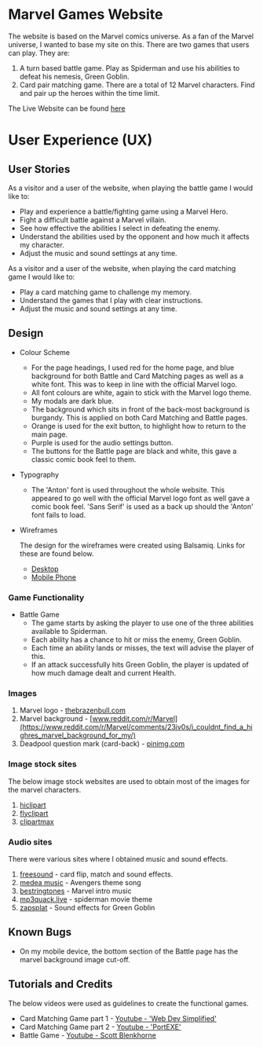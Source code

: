 # Marvel Games Website

The website is based on the Marvel comics universe. As a fan of the Marvel universe, I wanted to base my site on this.
There are two games that users can play. They are:

1) A turn based battle game. Play as Spiderman and use his abilities to defeat his nemesis, Green Goblin. 
2) Card pair matching game. There are a total of 12 Marvel characters. Find and pair up the heroes within the time limit.

The Live Website can be found [here](https://jaewong91.github.io/MS2-Marvel-Game/)

# User Experience (UX)

## User Stories

As a visitor and a user of the website, when playing the battle game I would like to:

* Play and experience a battle/fighting game using a Marvel Hero. 
* Fight a difficult battle against a Marvel villain.
* See how effective the abilities I select in defeating the enemy.
* Understand the abilities used by the opponent and how much it affects my character.
* Adjust the music and sound settings at any time.

As a visitor and a user of the website, when playing the card matching game I would like to:
* Play a card matching game to challenge my memory.
* Understand the games that I play with clear instructions.
* Adjust the music and sound settings at any time.

## Design

- Colour Scheme
    - For the page headings, I used red for the home page, and blue background for both Battle and Card Matching pages as well as a white font. This was to keep in line with the official Marvel logo.
    - All font colours are white, again to stick with the Marvel logo theme.
    - My modals are dark blue.
    - The background which sits in front of the back-most background is burgandy. This is applied on both Card Matching and Battle pages.
    - Orange is used for the exit button, to highlight how to return to the main page.
    - Purple is used for the audio settings button.
    - The buttons for the Battle page are black and white, this gave a classic comic book feel to them.

- Typography
    - The 'Anton' font is used throughout the whole website. This appeared to go well with the official Marvel logo font as well gave a comic book feel. 'Sans Serif' is used as a back up should the 'Anton' font fails to load.

- Wireframes
    
    The design for the wireframes were created using Balsamiq. Links for these are found below.
    
    - [Desktop]()
    - [Mobile Phone]()


### Game Functionality

- Battle Game
    - The game starts by asking the player to use one of the three abilities available to Spiderman.
    - Each ability has a chance to hit or miss the enemy, Green Goblin.
    - Each time an ability lands or misses, the text will advise the player of this.
    - If an attack successfully hits Green Goblin, the player is updated of how much damage dealt and current Health.
    

### Images 

1) Marvel logo - [thebrazenbull.com](https://thebrazenbull.com/wp-content/uploads/2019/09/marvel-logo-card-1560x876_24.jpg)
2) Marvel background - [www.reddit.com/r/Marvel](https://www.reddit.com/r/Marvel/comments/23iv0s/i_couldnt_find_a_highres_marvel_background_for_my/)
3) Deadpool question mark (card-back) - [pinimg.com](https://i.pinimg.com/originals/02/fa/56/02fa56aed0377adc30d1974fb22d6e15.jpg)


### Image stock sites

The below image stock websites are used to obtain most of the images for the marvel characters.

1) [hiclipart](https://www.hiclipart.com/)
2) [flyclipart](https://flyclipart.com/)
3) [clipartmax](https://www.clipartmax.com/)


### Audio sites

There were various sites where I obtained music and sound effects.

1) [freesound](https://freesound.org/) - card flip, match and sound effects.
2) [medea music](https://medea-music.com/artist-management-2/) - Avengers theme song
3) [bestringtones](https://bestringtoness.com/) - Marvel intro music
4) [mp3quack.live](https://spiderman-theme.mp3quack.live/) - spiderman movie theme
5) [zapsplat](https://www.zapsplat.com/sound-effect-categories/) - Sound effects for Green Goblin

## Known Bugs

- On my mobile device, the bottom section of the Battle page has the marvel background image cut-off.

## Tutorials and Credits

The below videos were used as guidelines to create the functional games.
-   Card Matching Game part 1 - [Youtube - 'Web Dev Simplified'](https://www.youtube.com/watch?v=28VfzEiJgy4&ab_channel=WebDevSimplified)
-   Card Matching Game part 2 - [Youtube - 'PortEXE'](https://www.youtube.com/watch?v=3uuQ3g92oPQ&ab_channel=PortEXE)
-   Battle Game - [Youtube - Scott Blenkhorne](https://www.youtube.com/watch?v=sr8bJKSUYwE&ab_channel=ScottBlenkhorne)

